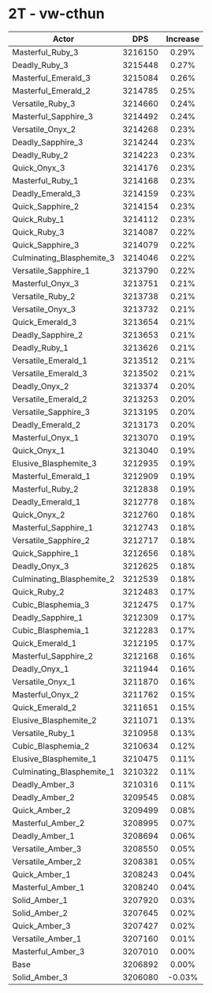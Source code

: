 # 2T - vw-cthun
| Actor | DPS | Increase |
|---|:---:|:---:|
|Masterful_Ruby_3|3216150|0.29%|
|Deadly_Ruby_3|3215448|0.27%|
|Masterful_Emerald_3|3215084|0.26%|
|Masterful_Emerald_2|3214785|0.25%|
|Versatile_Ruby_3|3214660|0.24%|
|Masterful_Sapphire_3|3214492|0.24%|
|Versatile_Onyx_2|3214268|0.23%|
|Deadly_Sapphire_3|3214244|0.23%|
|Deadly_Ruby_2|3214223|0.23%|
|Quick_Onyx_3|3214176|0.23%|
|Masterful_Ruby_1|3214168|0.23%|
|Deadly_Emerald_3|3214159|0.23%|
|Quick_Sapphire_2|3214154|0.23%|
|Quick_Ruby_1|3214112|0.23%|
|Quick_Ruby_3|3214087|0.22%|
|Quick_Sapphire_3|3214079|0.22%|
|Culminating_Blasphemite_3|3214046|0.22%|
|Versatile_Sapphire_1|3213790|0.22%|
|Masterful_Onyx_3|3213751|0.21%|
|Versatile_Ruby_2|3213738|0.21%|
|Versatile_Onyx_3|3213732|0.21%|
|Quick_Emerald_3|3213654|0.21%|
|Deadly_Sapphire_2|3213653|0.21%|
|Deadly_Ruby_1|3213626|0.21%|
|Versatile_Emerald_1|3213512|0.21%|
|Versatile_Emerald_3|3213502|0.21%|
|Deadly_Onyx_2|3213374|0.20%|
|Versatile_Emerald_2|3213253|0.20%|
|Versatile_Sapphire_3|3213195|0.20%|
|Deadly_Emerald_2|3213173|0.20%|
|Masterful_Onyx_1|3213070|0.19%|
|Quick_Onyx_1|3213040|0.19%|
|Elusive_Blasphemite_3|3212935|0.19%|
|Masterful_Emerald_1|3212909|0.19%|
|Masterful_Ruby_2|3212838|0.19%|
|Deadly_Emerald_1|3212778|0.18%|
|Quick_Onyx_2|3212760|0.18%|
|Masterful_Sapphire_1|3212743|0.18%|
|Versatile_Sapphire_2|3212717|0.18%|
|Quick_Sapphire_1|3212656|0.18%|
|Deadly_Onyx_3|3212625|0.18%|
|Culminating_Blasphemite_2|3212539|0.18%|
|Quick_Ruby_2|3212483|0.17%|
|Cubic_Blasphemia_3|3212475|0.17%|
|Deadly_Sapphire_1|3212309|0.17%|
|Cubic_Blasphemia_1|3212283|0.17%|
|Quick_Emerald_1|3212195|0.17%|
|Masterful_Sapphire_2|3212168|0.16%|
|Deadly_Onyx_1|3211944|0.16%|
|Versatile_Onyx_1|3211870|0.16%|
|Masterful_Onyx_2|3211762|0.15%|
|Quick_Emerald_2|3211651|0.15%|
|Elusive_Blasphemite_2|3211071|0.13%|
|Versatile_Ruby_1|3210958|0.13%|
|Cubic_Blasphemia_2|3210634|0.12%|
|Elusive_Blasphemite_1|3210475|0.11%|
|Culminating_Blasphemite_1|3210322|0.11%|
|Deadly_Amber_3|3210316|0.11%|
|Deadly_Amber_2|3209545|0.08%|
|Quick_Amber_2|3209499|0.08%|
|Masterful_Amber_2|3208995|0.07%|
|Deadly_Amber_1|3208694|0.06%|
|Versatile_Amber_3|3208550|0.05%|
|Versatile_Amber_2|3208381|0.05%|
|Quick_Amber_1|3208243|0.04%|
|Masterful_Amber_1|3208240|0.04%|
|Solid_Amber_1|3207920|0.03%|
|Solid_Amber_2|3207645|0.02%|
|Quick_Amber_3|3207427|0.02%|
|Versatile_Amber_1|3207160|0.01%|
|Masterful_Amber_3|3207010|0.00%|
|Base|3206892|0.00%|
|Solid_Amber_3|3206080|-0.03%|
